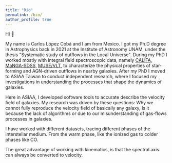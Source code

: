 ```yaml
---
title: "Bio"
permalink: /bio/
author_profile: true
---
```


Hi 👋

My name is Carlos López Cobá and I am from Mexico. I got my Ph.D degree in Astrophysics back in 2021 at
the Institute of Astronomy UNAM, under the thesis "Systematic study of outflows in the Local Universe".
During my PhD I worked mostly with integral field spectroscopic data, namely [CALIFA](https://califa.caha.es/), [MaNGA-SDSS](https://www.sdss4.org/surveys/manga/), [MUSE/VLT](https://www.eso.org/sci/facilities/develop/instruments/muse.html), to characterize the physical properties
of star-forming and AGN-driven outflows in nearby galaxies.
After my PhD I moved to ASIAA Taiwan to conduct independent research, where I focused my investigations in understanding the processes that shape the dynamics of
galaxies.

Here in ASIAA, I developed software tools to accurate describe the velocity field of galaxies.
My research was driven by these questions:  Why we cannot fully reproduce the velocity field of basically any galaxy, Is it because the lack of
algorithms or due to our misunderstanding of gas-flows processes in galaxies.

I have worked with different datasets, tracing different phases of the interstellar medium. From the warm phase, like the ionized gas to colder phases like CO.

The great advantage of working with kinematics, is that the spectral axis can always be converted to velocity.
